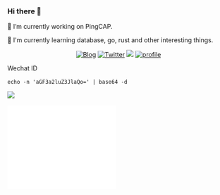 ### Hi there 👋

🔭 I’m currently working on PingCAP.

🌱 I'm currently learning database, go, rust and other interesting things.

<p align="center">
	<a href="https://www.hawkingrei.com/"><img src="https://img.shields.io/badge/blog-200k%20pageviews-ffffff.svg?style=social" alt="Blog"></a>
	<a href="https://x.com/suohawking"><img src="https://img.shields.io/twitter/follow/suohawking.svg?style=social" alt="Twitter"></a>
	<a href="https://www.linkedin.com/in/hawkingrei/"><img src="https://img.shields.io/badge/-hawkingrei-blue?style=flat-square&logo=Linkedin&logoColor=white&link=https://www.linkedin.com/in/hawkingrei"></a>
	<a href="https://komarev.com/ghpvc/?username=hawkingrei"><img src="https://komarev.com/ghpvc/?username=hawkingrei" alt="profile"></a>
</p>


Wechat ID

```
echo -n 'aGF3a2luZ3JlaQo=' | base64 -d
```


![](https://github-profile-summary-cards.vercel.app/api/cards/profile-details?username=hawkingrei&theme=monokai)

<a href="https://github.com/hawkingrei">
  <img align="center" width="49%" src="./github-metrics.svg" />
</a>
